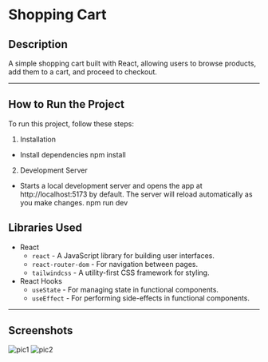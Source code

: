 # Shopping Cart

## Description
A simple shopping cart built with React, allowing users to browse products, add them to a cart, and proceed to checkout.

---
## How to Run the Project
To run this project, follow these steps:
1. Installation
  - Install dependencies
  npm install
2. Development Server
  - Starts a local development server and opens the app at http://localhost:5173 by default. The server will reload automatically as you make changes.
  npm run dev

## Libraries Used

- React
  - `react` - A JavaScript library for building user interfaces.
  - `react-router-dom` - For navigation between pages.
  - `tailwindcss` - A utility-first CSS framework for styling.
- React Hooks
  - `useState` - For managing state in functional components.
  - `useEffect` - For performing side-effects in functional components.
  
---

## Screenshots
![pic1](https://github.com/user-attachments/assets/9accd291-0edd-4290-a5ba-92ef7060ae87)
![pic2](https://github.com/user-attachments/assets/f5cc6964-1bab-4a03-8cf0-1c65207daad9)

